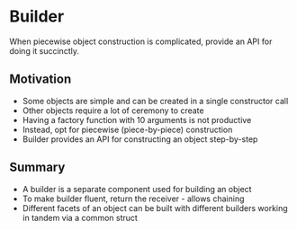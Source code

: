 # Builder

When piecewise object construction is complicated, provide an API for doing it succinctly.

## Motivation

- Some objects are simple and can be created in a single constructor call
- Other objects require a lot of ceremony to create
- Having a factory function with 10 arguments is not productive
- Instead, opt for piecewise (piece-by-piece) construction
- Builder provides an API for constructing an object step-by-step

## Summary

- A builder is a separate component used for building an object
- To make builder fluent, return the receiver - allows chaining
- Different facets of an object can be built with different builders working in tandem via a common struct 